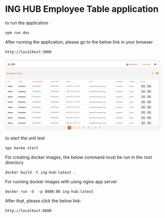 # ING HUB Employee Table application

to run the application

`npm run dev`

After running the application, please go to the below link in your browser

`http://localhost:3000`

![alt text](image.png)

to start the unit test

`npx karma start`

For creating docker images, the below command must be run in the root directory

`docker build -t ing-hub:latest . `

For running docker images with using nginx app server

`docker run -d  -p 8080:80 ing-hub:latest`

After that, please click the below link:

`http://localhost:8080`


